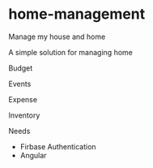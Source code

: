 # home-management
Manage my house and home

A simple solution for managing home

Budget

Events

Expense

Inventory

Needs


* Firbase Authentication
* Angular
